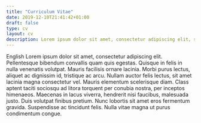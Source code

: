 ```yaml
---
title: "Curriculum Vitae"
date: 2019-12-10T21:41:42+01:00
draft: false
type: cv
layout: cv
description: Lorem ipsum dolor sit amet, consectetur adipiscing elit, sed do eiusmod tempor incididunt ut labore et dolore magna aliqua. Ut pharetra sit amet aliquam. Amet massa vitae tortor condimentum.
---
```


English
Lorem ipsum dolor sit amet, consectetur adipiscing elit. Pellentesque bibendum convallis quam quis egestas. Quisque in felis in nulla venenatis volutpat. Mauris facilisis ornare lacinia. Morbi purus lectus, aliquet ac dignissim id, tristique ac arcu. Nullam auctor felis lectus, sit amet lacinia magna consectetur vel. Mauris elementum scelerisque diam. Class aptent taciti sociosqu ad litora torquent per conubia nostra, per inceptos himenaeos. Maecenas in lacus viverra, hendrerit nisi faucibus, malesuada justo. Duis volutpat finibus pretium. Nunc lobortis sit amet eros fermentum gravida. Suspendisse ac tincidunt felis. Nulla vitae magna ut purus condimentum congue.